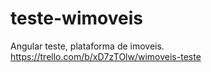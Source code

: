 # teste-wimoveis
Angular teste, plataforma de imoveis.
https://trello.com/b/xD7zTOlw/wimoveis-teste
